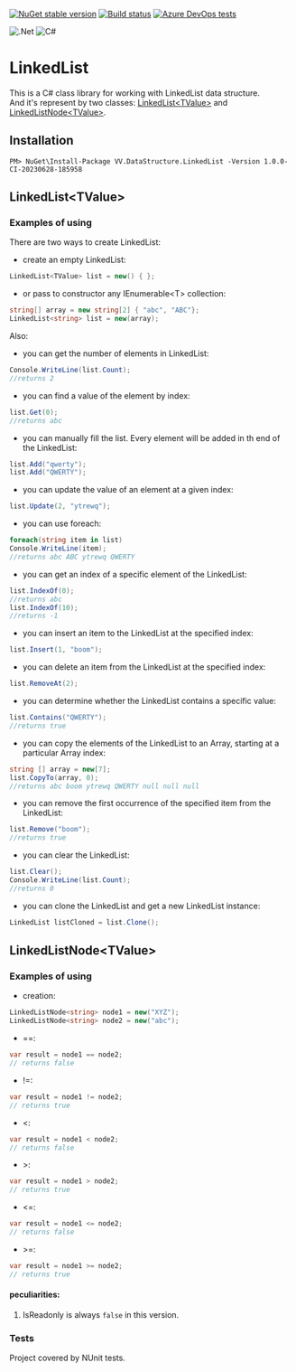 [![NuGet stable version](https://badgen.net/nuget/v/FractionsClass)](https://www.nuget.org/packages/VV.DataStructure.LinkedList/)
[![Build status](https://dev.azure.com/rustyvik/DataStructures.LinkedList/_apis/build/status/linkedlist.build)](https://dev.azure.com/rustyvik/DataStructures.LinkedList/_build/latest?definitionId=17)
[![Azure DevOps tests](https://img.shields.io/azure-devops/build/rustyvik/DataStructures.LinkedList/18)](https://dev.azure.com/rustyvik/DataStructures.LinkedList/_build?definitionId=18&branchName=develop)

![.Net](https://img.shields.io/badge/.NET-5C2D91?style=style-flat&logo=.net&logoColor=white)
![C#](https://img.shields.io/badge/c%23-%23239120.svg?style=style-flat&logo=c-sharp&logoColor=white)


# LinkedList
This is a C# class library for working with LinkedList data structure.</br>
And it's represent by two classes: 
[LinkedList&lt;TValue>](#markdown-header-linkedlisttvalue)
and
[LinkedListNode&lt;TValue>](#markdown-header-linkedlistnodetvalue).

## Installation

	PM> NuGet\Install-Package VV.DataStructure.LinkedList -Version 1.0.0-CI-20230628-185958
    

## LinkedList&lt;TValue>
### Examples of using
There are two ways to create LinkedList:</br>

- create an empty LinkedList:</br>
```csharp
LinkedList<TValue> list = new() { };
```

- or pass to constructor any IEnumerable&lt;T> collection:</br>
```csharp
string[] array = new string[2] { "abc", "ABC"};
LinkedList<string> list = new(array);
```

Also:

- you can get the number of elements in LinkedList:</br>
```csharp
Console.WriteLine(list.Count);
//returns 2
```
- you can find a value of the element by index:</br>
```csharp
list.Get(0);
//returns abc
```
- you can manually fill the list. Every element will be added in th end of the LinkedList:</br>
```csharp
list.Add("qwerty");
list.Add("QWERTY");
```
- you can update the value of an element at a given index:</br>
```csharp
list.Update(2, "ytrewq"); 
```
- you can use foreach:</br>
```csharp
foreach(string item in list)
Console.WriteLine(item);
//returns abc ABC ytrewq QWERTY
```
- you can get an index of a specific element of the LinkedList:</br>
```csharp
list.IndexOf(0);
//returns abc
list.IndexOf(10);
//returns -1
```
- you can insert an item to the LinkedList at the specified index:</br>
```csharp
list.Insert(1, "boom");
```
- you can delete an item from the LinkedList at the specified index:</br>
```csharp
list.RemoveAt(2);
```
- you can determine whether the LinkedList contains a specific value:</br>
```csharp
list.Contains("QWERTY");
//returns true
```
- you can сopy the elements of the LinkedList to an Array, starting at a particular Array index:</br>
```csharp
string [] array = new[7];
list.CopyTo(array, 0);
//returns abc boom ytrewq QWERTY null null null
```
- you can remove the first occurrence of the specified item from the LinkedList:</br>
```csharp
list.Remove("boom");
//returns true
```
- you can clear the LinkedList:</br>
```csharp
list.Clear();
Console.WriteLine(list.Count);
//returns 0
```
- you can clone the LinkedList and get a new LinkedList instance:</br>
```csharp
LinkedList listCloned = list.Clone();
```

## LinkedListNode&lt;TValue>
### Examples of using

- creation:</br>
```csharp
LinkedListNode<string> node1 = new("XYZ");
LinkedListNode<string> node2 = new("abc");
```
- ==:</br>
```csharp
var result = node1 == node2;
// returns false
```
- !=:</br>
```csharp
var result = node1 != node2;
// returns true
```
- <:</br>
```csharp
var result = node1 < node2;
// returns false
```
- \>:</br>
```csharp
var result = node1 > node2;
// returns true
```
- <=:</br>
```csharp
var result = node1 <= node2;
// returns false
```
- \>=:</br>
```csharp
var result = node1 >= node2;
// returns true
```

#### peculiarities:
1. IsReadonly is always `false` in this version.</br>

### Tests
Project covered by NUnit tests.
